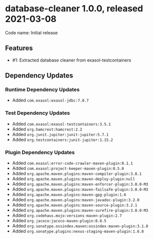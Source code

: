 # database-cleaner 1.0.0, released 2021-03-08

Code name: Initial release

## Features

* #1: Extracted database cleaner from exasol-testcontainers

## Dependency Updates

### Runtime Dependency Updates

* Added `com.exasol:exasol-jdbc:7.0.7`

### Test Dependency Updates

* Added `com.exasol:exasol-testcontainers:3.5.1`
* Added `org.hamcrest:hamcrest:2.2`
* Added `org.junit.jupiter:junit-jupiter:5.7.1`
* Added `org.testcontainers:junit-jupiter:1.15.2`

### Plugin Dependency Updates

* Added `com.exasol:error-code-crawler-maven-plugin:0.1.1`
* Added `com.exasol:project-keeper-maven-plugin:0.5.0`
* Added `org.apache.maven.plugins:maven-compiler-plugin:3.8.1`
* Added `org.apache.maven.plugins:maven-deploy-plugin:null`
* Added `org.apache.maven.plugins:maven-enforcer-plugin:3.0.0-M3`
* Added `org.apache.maven.plugins:maven-failsafe-plugin:3.0.0-M3`
* Added `org.apache.maven.plugins:maven-gpg-plugin:1.6`
* Added `org.apache.maven.plugins:maven-javadoc-plugin:3.2.0`
* Added `org.apache.maven.plugins:maven-source-plugin:3.2.1`
* Added `org.apache.maven.plugins:maven-surefire-plugin:3.0.0-M3`
* Added `org.codehaus.mojo:versions-maven-plugin:2.7`
* Added `org.jacoco:jacoco-maven-plugin:0.8.5`
* Added `org.sonatype.ossindex.maven:ossindex-maven-plugin:3.1.0`
* Added `org.sonatype.plugins:nexus-staging-maven-plugin:1.6.8`

